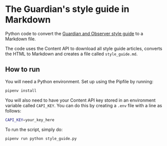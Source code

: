# The Guardian's style guide in Markdown

Python code to convert the [Guardian and Observer style guide](https://www.theguardian.com/guardian-observer-style-guide-a) to a Markdown file.

The code uses the Content API to download all style guide articles, converts the HTML to Markdown and creates a file called `style_guide.md`.

## How to run

You will need a Python environment. Set up using the Pipfile by running:
```bash
pipenv install
```

You will also need to have your Content API key stored in an environment variable called `CAPI_KEY`. You can do this by creating a `.env` file with a line as follows:
```bash
CAPI_KEY=your_key_here
```

To run the script, simply do:
```bash
pipenv run python style_guide.py
```
